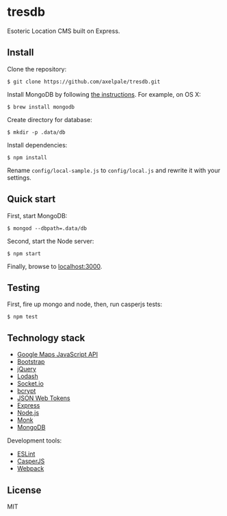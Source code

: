 # tresdb

Esoteric Location CMS built on Express.

## Install

Clone the repository:

    $ git clone https://github.com/axelpale/tresdb.git

Install MongoDB by following [the instructions](https://www.mongodb.org/downloads). For example, on OS X:

    $ brew install mongodb

Create directory for database:

    $ mkdir -p .data/db

Install dependencies:

    $ npm install

Rename `config/local-sample.js` to `config/local.js` and rewrite it with your settings.

## Quick start

First, start MongoDB:

    $ mongod --dbpath=.data/db

Second, start the Node server:

    $ npm start

Finally, browse to [localhost:3000](http://localhost:3000).

## Testing

First, fire up mongo and node, then, run casperjs tests:

    $ npm test

## Technology stack

- [Google Maps JavaScript API](https://developers.google.com/maps/documentation/javascript/)
- [Bootstrap](http://getbootstrap.com/)
- [jQuery](https://jquery.com/)
- [Lodash](https://lodash.com/)
- [Socket.io](http://socket.io/)
- [bcrypt](https://www.npmjs.com/package/bcryptjs)
- [JSON Web Tokens](https://github.com/auth0/node-jsonwebtoken)
- [Express](https://expressjs.com/)
- [Node.js](https://nodejs.org/en/)
- [Monk](https://github.com/Automattic/monk)
- [MongoDB](https://docs.mongodb.com/manual/)

Development tools:

- [ESLint](http://eslint.org/)
- [CasperJS](http://casperjs.org/)
- [Webpack](https://webpack.github.io/)

## License

MIT
